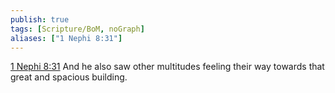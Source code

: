 ```yaml
---
publish: true
tags: [Scripture/BoM, noGraph]
aliases: ["1 Nephi 8:31"]
---
```

[1 Nephi 8:31](https://churchofjesuschrist.org/study/scriptures/bofm/1-ne/8?lang=eng&id=p31#p31) And he also saw other multitudes feeling their way towards that great and spacious building.
